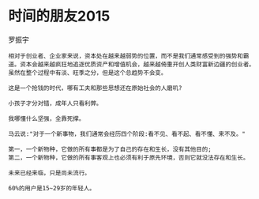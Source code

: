 时间的朋友2015
===
罗振宇

```
相对于创业者、企业家来说，资本处在越来越弱势的位置，而不是我们通常感受到的强势和霸道。资本会越来越疯狂地追逐优质资产和增值机会，越来越倚重开创人类财富新边疆的创业者。虽然在整个过程中有淡、旺季之分，但是这个总趋势不会变。
```
```
这是一个抢钱的时代，哪有工夫和那些思想还在原始社会的人磨叽?
```
```
小孩子才分对错，成年人只看利弊。
```
```
我哪懂什么坚强，全靠死撑。
```
```
马云说:"对于一个新事物，我们通常会经历四个阶段:看不见、看不起、看不懂、来不及。"
```
```
第一，一个新物种，它做的所有事都是为了自己的存在和生长，没有其他目的;
第二，一个新物种，它做的所有事客观上也必须有利于原先环境，否则它就没法存在和生长。
```
```
未来已经来临，只是尚未流行。 
```
```
60%的用户是15~29岁的年轻人。
```